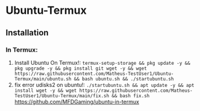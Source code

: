 # Ubuntu-Termux

## Installation
### In Termux:
1) Install Ubuntu On Termux!:
`
termux-setup-storage && pkg update -y && pkg upgrade -y && pkg install git wget -y && wget https://raw.githubusercontent.com/Matheus-TestUser1/Ubuntu-Termux/main/ubuntu.sh && bash ubuntu.sh && ./startubuntu.sh  
`
2) fix error udisks2 on ubuntu!:
`
./startubuntu.sh && apt update -y && apt install wget -y && wget https://raw.githubusercontent.com/Matheus-TestUser1/Ubuntu-Termux/main/fix.sh && bash fix.sh
`
https://github.com/MFDGaming/ubuntu-in-termux


